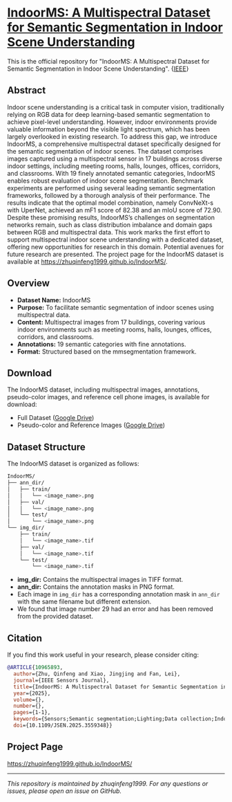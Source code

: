 # [IndoorMS: A Multispectral Dataset for Semantic Segmentation in Indoor Scene Understanding](https://doi.org/10.1109/JSEN.2025.3559348)
This is the official repository for "IndoorMS: A Multispectral Dataset for Semantic Segmentation in Indoor Scene Understanding". {[IEEE](https://doi.org/10.1109/JSEN.2025.3559348)}

## Abstract

Indoor scene understanding is a critical task in computer vision, traditionally relying on RGB data for deep learning-based semantic segmentation to achieve pixel-level understanding. However, indoor environments provide valuable information beyond the visible light spectrum, which has been largely overlooked in existing research. To address this gap, we introduce IndoorMS, a comprehensive multispectral dataset specifically designed for the semantic segmentation of indoor scenes. The dataset comprises images captured using a multispectral sensor in 17 buildings across diverse indoor settings, including meeting rooms, halls, lounges, offices, corridors, and classrooms. With 19 finely annotated semantic categories, IndoorMS enables robust evaluation of indoor scene segmentation. Benchmark experiments are performed using several leading semantic segmentation frameworks, followed by a thorough analysis of their performance. The results indicate that the optimal model combination, namely ConvNeXt-s with UperNet, achieved an mF1 score of 82.38 and an mIoU score of 72.90. Despite these promising results, IndoorMS’s challenges on segmentation networks remain, such as class distribution imbalance and domain gaps between RGB and multispectral data. This work marks the first effort to support multispectral indoor scene understanding with a dedicated dataset, offering new opportunities for research in this domain. Potential avenues for future research are presented. The project page for the IndoorMS dataset is available at https://zhuqinfeng1999.github.io/IndoorMS/.

## Overview

- **Dataset Name:** IndoorMS
- **Purpose:** To facilitate semantic segmentation of indoor scenes using multispectral data.
- **Content:** Multispectral images from 17 buildings, covering various indoor environments such as meeting rooms, halls, lounges, offices, corridors, and classrooms.
- **Annotations:** 19 semantic categories with fine annotations.
- **Format:** Structured based on the mmsegmentation framework.

## Download

The IndoorMS dataset, including multispectral images, annotations, pseudo-color images, and reference cell phone images, is available for download:

- Full Dataset ([Google Drive](https://drive.google.com/file/d/1BRh-zHUutaBC7nVEeI8lb3-zYMeUy4Wi/view?usp=sharing))
- Pseudo-color and Reference Images ([Google Drive](https://drive.google.com/file/d/1AZFih0HtUTrf3_Tturl9yTlLfIIdCBWY/view?usp=sharing))

## Dataset Structure

The IndoorMS dataset is organized as follows:

```bash
IndoorMS/
├── ann_dir/
│   ├── train/
│   │   └── <image_name>.png
│   ├── val/
│   │   └── <image_name>.png
│   └── test/
│       └── <image_name>.png
└── img_dir/
    ├── train/
    │   └── <image_name>.tif
    ├── val/
    │   └── <image_name>.tif
    └── test/
        └── <image_name>.tif
```

- **img_dir:** Contains the multispectral images in TIFF format.
- **ann_dir:** Contains the annotation masks in PNG format.
- Each image in `img_dir` has a corresponding annotation mask in `ann_dir` with the same filename but different extension.
- We found that image number 29 had an error and has been removed from the provided dataset.

## Citation

If you find this work useful in your research, please consider citing:

```bibtex
@ARTICLE{10965893,
  author={Zhu, Qinfeng and Xiao, Jingjing and Fan, Lei},
  journal={IEEE Sensors Journal}, 
  title={IndoorMS: A Multispectral Dataset for Semantic Segmentation in Indoor Scene Understanding}, 
  year={2025},
  volume={},
  number={},
  pages={1-1},
  keywords={Sensors;Semantic segmentation;Lighting;Data collection;Indoor environment;Annotations;Semantics;Intelligent sensors;Buildings;Training;Multispectral;Image;Dataset;Semantic Segmentation;Indoor;Scene Understanding},
  doi={10.1109/JSEN.2025.3559348}}
```

## Project Page

https://zhuqinfeng1999.github.io/IndoorMS/

---

*This repository is maintained by zhuqinfeng1999. For any questions or issues, please open an issue on GitHub.*
